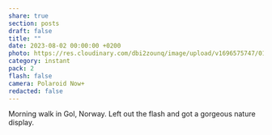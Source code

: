 ```yaml
---
share: true
section: posts
draft: false
title: ""
date: 2023-08-02 00:00:00 +0200
photo: https://res.cloudinary.com/dbi2zounq/image/upload/v1696575747/011_iyvbja.jpg
category: instant
pack: 2
flash: false
camera: Polaroid Now+
redacted: false
---
```



Morning walk in Gol, Norway. Left out the flash and got a gorgeous nature display.